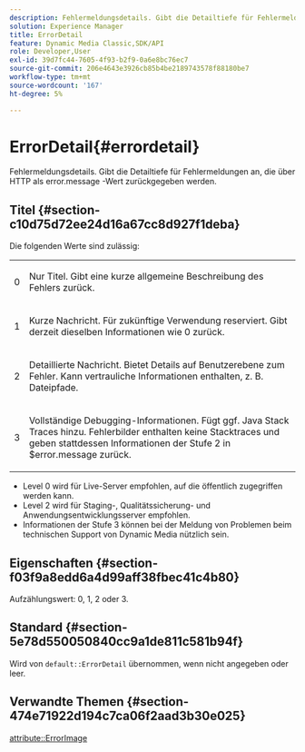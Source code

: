 ```yaml
---
description: Fehlermeldungsdetails. Gibt die Detailtiefe für Fehlermeldungen an, die über HTTP als error.message -Wert zurückgegeben werden.
solution: Experience Manager
title: ErrorDetail
feature: Dynamic Media Classic,SDK/API
role: Developer,User
exl-id: 39d7fc44-7605-4f93-b2f9-0a6e8bc76ec7
source-git-commit: 206e4643e3926cb85b4be2189743578f88180be7
workflow-type: tm+mt
source-wordcount: '167'
ht-degree: 5%

---
```


# ErrorDetail{#errordetail}

Fehlermeldungsdetails. Gibt die Detailtiefe für Fehlermeldungen an, die über HTTP als error.message -Wert zurückgegeben werden.

## Titel {#section-c10d75d72ee24d16a67cc8d927f1deba}

Die folgenden Werte sind zulässig:

<table id="simpletable_7904444FF9F14D678F05094CA9E45664"> 
 <tr class="strow"> 
  <td class="stentry"> <p>0 </p></td> 
  <td class="stentry"> <p>Nur Titel. Gibt eine kurze allgemeine Beschreibung des Fehlers zurück. </p></td> 
 </tr> 
 <tr class="strow"> 
  <td class="stentry"> <p>1 </p></td> 
  <td class="stentry"> <p>Kurze Nachricht. Für zukünftige Verwendung reserviert. Gibt derzeit dieselben Informationen wie 0 zurück. </p></td> 
 </tr> 
 <tr class="strow"> 
  <td class="stentry"> <p>2 </p></td> 
  <td class="stentry"> <p>Detaillierte Nachricht. Bietet Details auf Benutzerebene zum Fehler. Kann vertrauliche Informationen enthalten, z. B. Dateipfade. </p></td> 
 </tr> 
 <tr class="strow"> 
  <td class="stentry"> <p>3 </p></td> 
  <td class="stentry"> <p>Vollständige Debugging-Informationen. Fügt ggf. Java Stack Traces hinzu. Fehlerbilder enthalten keine Stacktraces und geben stattdessen Informationen der Stufe 2 in <span class="codeph"> $error.message</span> zurück. </p></td> 
 </tr> 
</table>

* Level 0 wird für Live-Server empfohlen, auf die öffentlich zugegriffen werden kann.
* Level 2 wird für Staging-, Qualitätssicherung- und Anwendungsentwicklungsserver empfohlen.
* Informationen der Stufe 3 können bei der Meldung von Problemen beim technischen Support von Dynamic Media nützlich sein.

## Eigenschaften {#section-f03f9a8edd6a4d99aff38fbec41c4b80}

Aufzählungswert: 0, 1, 2 oder 3.

## Standard {#section-5e78d550050840cc9a1de811c581b94f}

Wird von `default::ErrorDetail` übernommen, wenn nicht angegeben oder leer.

## Verwandte Themen {#section-474e71922d194c7ca06f2aad3b30e025}

[attribute::ErrorImage](../../../../../ir-api/material-cat/image-rendering-api-ref/c-ir-material-catalog/c-ir-attributes-reference/r-ir-errorimage.md#reference-b58bdaba96074c52802ca8dc54bfe2f0)
